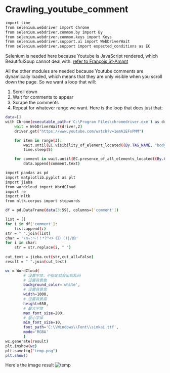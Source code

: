 # Crawling_youtube_comment

```bash
import time
from selenium.webdriver import Chrome
from selenium.webdriver.common.by import By
from selenium.webdriver.common.keys import Keys
from selenium.webdriver.support.ui import WebDriverWait
from selenium.webdriver.support import expected_conditions as EC
```
Selenium is needed here because Youtube is JavaScript rendered, which BeautifulSoup cannot deal with. 
<a href="https://towardsdatascience.com/how-to-scrape-youtube-comments-with-python-61ff197115d4">refer to François St-Amant </a>


All the other modules are needed because Youtube comments are dynamically loaded, which means that they are only visible when you scroll down the page. So we want a loop that will:
1. Scroll down
2. Wait for comments to appear
3. Scrape the comments
4. Repeat for whatever range we want.
Here is the loop that does just that:
```bash
data=[]
with Chrome(executable_path=r'C:\Program Files\chromedriver.exe') as driver:
    wait = WebDriverWait(driver,2)
    driver.get("https://www.youtube.com/watch?v=1emA1EFsPMM")

    for item in range(3): 
        wait.until(EC.visibility_of_element_located((By.TAG_NAME, "body"))).send_keys(Keys.END)
        time.sleep(5)

    for comment in wait.until(EC.presence_of_all_elements_located((By.CSS_SELECTOR, "#content"))):
        data.append(comment.text)
```        

```bash
import pandas as pd   
import matplotlib.pyplot as plt
import jieba
from wordcloud import WordCloud
import re   
import nltk
from nltk.corpus import stopwords

df = pd.DataFrame(data[3:59], columns=['comment'])

list = []
for i in df['comment']:
    list.append(i)
str = " ".join(list)   
char = '\n~:～!！*?"<>《》）()|/的'
for i in char:
    str = str.replace(i, " ")
    
cut_text = jieba.cut(str,cut_all=False)
result = " ".join(cut_text)

wc = WordCloud(
        # 设置字体，不指定就会出现乱码
        # 设置背景色
        background_color='white',
        # 设置背景宽
        width=1000,
        # 设置背景高
        height=650,
        # 最大字体
        max_font_size=200,
        # 最小字体
        min_font_size=10,
        font_path='C:\\Windows\\Font\\simkai.ttf',
        mode='RGBA'
        )
wc.generate(result)
plt.imshow(wc)
plt.savefig("temp.png")
plt.show()
```



Here's the image result
![temp](https://user-images.githubusercontent.com/57136426/179350878-025fcb42-aef6-41c8-82d5-667506a2fc5f.png)



